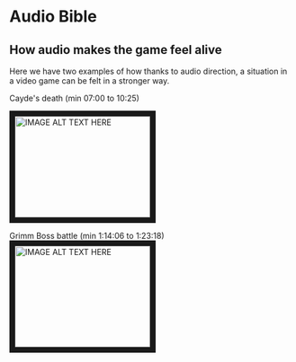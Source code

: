# **Audio Bible**

## How audio makes the game feel alive


Here we have two examples of how thanks to audio direction, a situation in a video game can be felt in a stronger way.

Cayde's death (min 07:00 to 10:25)

<a href="https://www.youtube.com/watch?v=cUS7dC_3TpE" target="_blank"><img src="https://encrypted-tbn0.gstatic.com/images?q=tbn:ANd9GcQZrZU2WPr0STIVgYiPj1piE_AF45iAW_TNKw&usqp=CAU" 
alt="IMAGE ALT TEXT HERE" width="240" height="180" border="10" /></a>

Grimm Boss battle (min 1:14:06 to 1:23:18) 
<a href="https://www.youtube.com/watch?v=qPL5Ex7U_DQ" target="_blank"><img src="https://encrypted-tbn0.gstatic.com/images?q=tbn:ANd9GcQspC0G9FGnJMf2M7X77zhGCfS3L0jN5c6_VA&usqp=CAU" 
alt="IMAGE ALT TEXT HERE" width="240" height="180" border="10" /></a>
